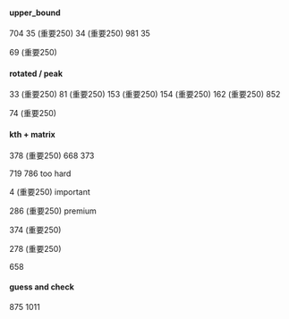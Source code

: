 #### upper_bound

704 35 (重要250) 34 (重要250) 981 35

69 (重要250)

#### rotated / peak

33 (重要250) 81 (重要250) 153 (重要250) 154 (重要250) 162 (重要250) 852

74 (重要250)

#### kth + matrix

378 (重要250) 668 373  

719 786 too hard

4 (重要250) important

286 (重要250) premium

374 (重要250)

278 (重要250)

658

#### guess and check

875 1011

